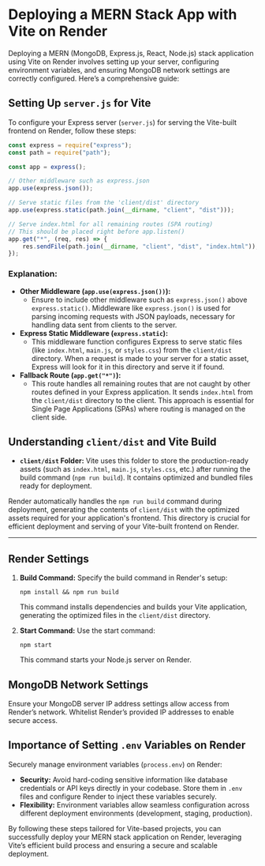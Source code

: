 # Deploying a MERN Stack App with Vite on Render

Deploying a MERN (MongoDB, Express.js, React, Node.js) stack application using Vite on Render involves setting up your server, configuring environment variables, and ensuring MongoDB network settings are correctly configured. Here’s a comprehensive guide:

## Setting Up `server.js` for Vite

To configure your Express server (`server.js`) for serving the Vite-built frontend on Render, follow these steps:

```jsx
const express = require("express");
const path = require("path");

const app = express();

// Other middleware such as express.json
app.use(express.json());

// Serve static files from the 'client/dist' directory
app.use(express.static(path.join(__dirname, "client", "dist")));

// Serve index.html for all remaining routes (SPA routing)
// This should be placed right before app.listen()
app.get("*", (req, res) => {
    res.sendFile(path.join(__dirname, "client", "dist", "index.html"));
});

```

### **Explanation:**

- **Other Middleware (`app.use(express.json())`):**
    - Ensure to include other middleware such as `express.json()` above `express.static()`. Middleware like `express.json()` is used for parsing incoming requests with JSON payloads, necessary for handling data sent from clients to the server.
- **Express Static Middleware (`express.static`):**
    - This middleware function configures Express to serve static files (like `index.html`, `main.js`, or `styles.css`) from the `client/dist` directory. When a request is made to your server for a static asset, Express will look for it in this directory and serve it if found.
- **Fallback Route (`app.get("*")`):**
    - This route handles all remaining routes that are not caught by other routes defined in your Express application. It sends `index.html` from the `client/dist` directory to the client. This approach is essential for Single Page Applications (SPAs) where routing is managed on the client side.

## Understanding `client/dist` and Vite Build

- **`client/dist` Folder:** Vite uses this folder to store the production-ready assets (such as `index.html`, `main.js`, `styles.css`, etc.) after running the build command (`npm run build`). It contains optimized and bundled files ready for deployment.

Render automatically handles the `npm run build` command during deployment, generating the contents of `client/dist` with the optimized assets required for your application's frontend. This directory is crucial for efficient deployment and serving of your Vite-built frontend on Render.

---

## Render Settings

1. **Build Command:** Specify the build command in Render's setup:
    
    ```
    npm install && npm run build
    
    ```
    
    This command installs dependencies and builds your Vite application, generating the optimized files in the `client/dist` directory.
    
2. **Start Command:** Use the start command:
    
    ```
    npm start
    
    ```
    
    This command starts your Node.js server on Render.
    

## MongoDB Network Settings

Ensure your MongoDB server IP address settings allow access from Render’s network. Whitelist Render’s provided IP addresses to enable secure access.

## Importance of Setting `.env` Variables on Render

Securely manage environment variables (`process.env`) on Render:

- **Security:** Avoid hard-coding sensitive information like database credentials or API keys directly in your codebase. Store them in `.env` files and configure Render to inject these variables securely.
- **Flexibility:** Environment variables allow seamless configuration across different deployment environments (development, staging, production).

By following these steps tailored for Vite-based projects, you can successfully deploy your MERN stack application on Render, leveraging Vite’s efficient build process and ensuring a secure and scalable deployment.